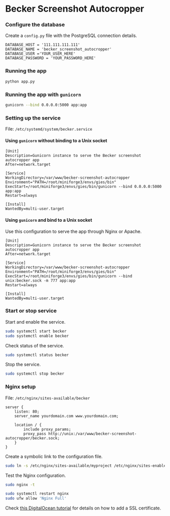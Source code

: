 # Becker Screenshot Autocropper


### Configure the database

Create a `config.py` file with the PostgreSQL connection details.

```
DATABASE_HOST = '111.111.111.111'
DATABASE_NAME = 'becker_screenshot_autocropper'
DATABASE_USER ='YOUR_USER_HERE'
DATABASE_PASSWORD = 'YOUR_PASSWORD_HERE'
```

### Running the app

```bash
python app.py
```

### Running the app with `gunicorn`

```bash
gunicorn --bind 0.0.0.0:5000 app:app
```

### Setting up the service

File: `/etc/systemd/system/becker.service`

#### Using `gunicorn` without binding to a Unix socket

```
[Unit]
Description=Gunicorn instance to serve the Becker screenshot autocropper app
After=network.target

[Service]
WorkingDirectory=/var/www/becker-screenshot-autocropper
Environment="PATH=/root/miniforge3/envs/gies/bin"
ExecStart=/root/miniforge3/envs/gies/bin/gunicorn --bind 0.0.0.0:5000 app:app
Restart=always

[Install]
WantedBy=multi-user.target
```

#### Using `gunicorn` and bind to a Unix socket

Use this configuration to serve the app through Nginx or Apache.

```
[Unit]
Description=Gunicorn instance to serve the Becker screenshot autocropper app
After=network.target

[Service]
WorkingDirectory=/var/www/becker-screenshot-autocropper
Environment="PATH=/root/miniforge3/envs/gies/bin"
ExecStart=/root/miniforge3/envs/gies/bin/gunicorn --bind unix:becker.sock -m 777 app:app
Restart=always

[Install]
WantedBy=multi-user.target
```

### Start or stop service

Start and enable the service.

```bash
sudo systemctl start becker
sudo systemctl enable becker
```

Check status of the service.

```bash
sudo systemctl status becker
```

Stop the service.

```bash
sudo systemctl stop becker
```

### Nginx setup

File: `/etc/nginx/sites-available/becker`

```
server {
    listen: 80;
    server_name yourdomain.com www.yourdomain.com;

    location / {
        include proxy_params;
        proxy_pass http://unix:/var/www/becker-screenshot-autocropper/becker.sock;
    }
}
```

Create a symbolic link to the configuration file.

```bash
sudo ln -s /etc/nginx/sites-available/myproject /etc/nginx/sites-enabled
```

Test the Nginx configuration.

```bash
sudo nginx -t
```

```bash
sudo systemctl restart nginx
sudo ufw allow 'Nginx Full'
```

Check [this DigitalOcean tutorial](https://www.digitalocean.com/community/tutorials/how-to-serve-flask-applications-with-gunicorn-and-nginx-on-ubuntu-22-04) for details on how to add a SSL certificate.


